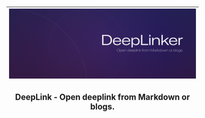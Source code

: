 <div align="center">

|![DeepLinker Banner](assets/DeepLinker.png)|
|-|

## **DeepLink** - Open deeplink from Markdown or blogs.

</div>